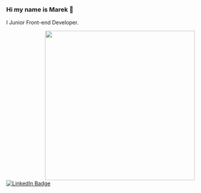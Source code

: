### Hi my name is Marek 👋
I Junior Front-end Developer.

<div id="header" align="right">
  <img src="https://media.giphy.com/media/WTjXuYA2y4o3UZly3W/giphy.gif" width="400"/>
</div>

<div id="badges">
  <a href="https://www.linkedin.com/in/marek-ro%C5%BCko-370b26167/">
    <img src="https://img.shields.io/badge/LinkedIn-blue?style=for-the-badge&logo=linkedin&logoColor=white" alt="LinkedIn Badge"/>
  </a>
</div>
